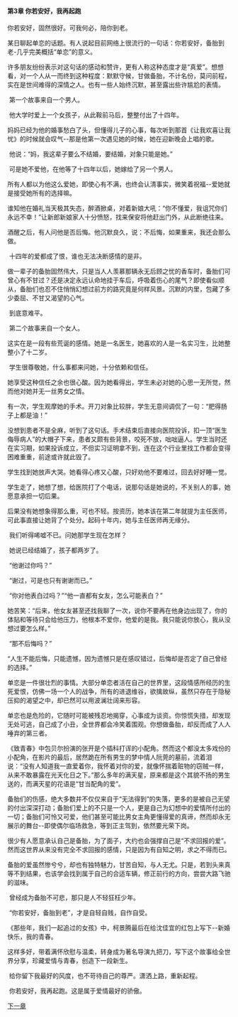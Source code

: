   #### 第3章 你若安好，我再起跑

你若安好，固然很好。可我何必，陪你到老。 

​    某日聊起单恋的话题。有人说起目前网络上很流行的一句话：你若安好，备胎到老-几乎完美概括“单恋”的意义。 

​    许多朋友纷纷表示对这句话的感动和赞许，更有人称这种态度才是“真爱”。想想看，对一个人从一而终到这种程度：默默守候，甘做备胎，不计名份，莫问前程，实在是世间难得的深情之人。也有一些人始终沉默，甚至露出些许尴尬的表情。 

​    第一个故事来自一个男人。 

​    他大学时爱上一个女孩子，从此鞍前马后，整整付出了十四年。 

​    妈妈已经为他的婚事愁白了头，但懂得儿子的心事，每次听到那首《让我欢喜让我忧》的时候就会叹气--那是他第一次遇见她的时候，她在迎新晚会上唱的歌。 

​    他说：“妈，我这辈子要么不结婚，要结婚，对象只能是她。” 

​    可是她不爱他，在他等了十四年以后，她嫁给了另一个男人。 

​    所有人都以为他这么爱她，即使心有不满，也终会认清事实，微笑着祝福--爱她就是接受她所有的选择嘛。 

​    谁知他在婚礼当天极其失态，醉酒掀桌，对着新娘大吼：“你不懂爱，我诅咒你们永远不幸！”让新郎新娘家人十分愤怒，找来保安将他赶出门外，从此断绝往来。 

​    酒醒之后，有人问他是否后悔。他沉默良久，说：不后悔，如果重来，我还会那么做。 

​    十四年的爱都成了恨，谁也无法决断感情的是非。 

​    做一辈子的备胎固然伟大，只是当人人羡慕那辆永无后顾之忧的香车时，备胎们可曾心有不甘过？还是决定永远认命地挂于车后，呼吸着伤心的尾气？即使看似顺从，备胎们也忍不住悄悄幻想过前方的路究竟是何样风景。沉默的内里，包藏了多少委屈、不甘又渴望的心气。 

​    到底意难平。 

​    第二个故事来自一个女人。 

​    这实在是一段有些荒诞的感情。她是一名医生，她喜欢的人是一名实习生，比她整整小了十二岁。 

​    学生很尊敬她，什么事都来问她，十分依赖和信任。 

​    她享受这种信任之余也很心酸。因为她看得出，学生未必对她的心思一无所觉，然而他对她并无一丝男女之情。 

​    有一次，学生观摩她的手术。开刀对象比较胖，学生无意间调侃了一句：“肥得肠子上都是油！” 

​    没想到患者不是全麻，听到了这句话。手术结束后直接向医院投诉，扣一顶“医生侮辱病人”的大帽子下来，患者又颇有些背景，咬死不放，咄咄逼人。学生当时还在实习期，如果投诉成立，不但实习证明拿不到，连在这个行业里找工作都会变得困难重重，前途或许就此毁了。 

​    学生找到她放声大哭。她看得心疼又心酸，只好劝他不要难过，回去好好睡一觉。 

​    学生走了，她想了想，给医院打了个电话，说那句话是她说的，不关别人的事，她愿意承担一切后果。 

​    后果没有她想象得那么重，可也不轻。按资历，她本该在第二年就提为主任医师，可此事直接让她背了个处分。起码十年内，她与主任医师再无缘分。 

​    我们听得唏嘘不已。问她那学生现在怎样？ 

​    她说已经结婚了，孩子都两岁了。 

​    “他谢过你吗？” 

​    “谢过，可是也只有谢谢而已。” 

​    “你对他表白过吗？”“他一直都有女友，怎么可能表白？” 

​    她苦笑：“后来，他女友甚至还找我聊了一次，说你不要再在他身边出现了，你的体贴和等待只会给他压力，他根本不爱你，他爱的是我。我只能说你放心，我从没想过要怎么样。” 

​    “那不后悔吗？” 

​    “人生不能后悔，只能遗憾，因为遗憾只是在感叹错过，后悔却是否定了自己曾经的选择。” 

​    单恋是一件很壮烈的事情。大部分单恋者活在自己的世界里，这段情感所经历的生死爱恨，仿佛一场一个人的战争，所有的进退维谷，欲擒故纵，虽然只存在于隐秘压抑的渴望之中，却已然可以用波澜壮阔来形容。 

​    单恋也是危险的，它随时可能被残忍地揭穿，心事成为谈资。你惊慌失措，却发现无处可逃，自己成了小丑，全世界都会冷笑着围观。你想做备胎，却反而成了人人唾弃的第三者。 

​    《致青春》中包贝尔扮演的张开是个插科打诨的小配角。然而这个都没太多戏份的小配角，在影片的最后，居然跪在所有男生的梦中情人阮莞的墓前，流着泪说：“没有人知道我一直爱着你，我怀着对你的爱，就像怀揣着赃物的窃贼一样，从来不敢暴露在光天化日之下。”那么多年的满天星，原来都是这个其貌不扬的男生送的，而满天星的花语是“甘当配角的爱”。 

​    备胎们的伤感，绝大多数并不仅仅来自于“无法得到”的失落，更多的是被自己无望的付出深深打动；备胎们爱上的不只是一个人，更是自己为幻想中的爱情所付出的一切；备胎们可怜又可爱，他们甚至可能比男女主角更懂得爱的真谛，然而却永无展示的舞台--即使偶尔临场救急，等到正主驾到，依然要光荣下岗。 

​    很少有人愿意承认自己是备胎，为了面子，大约也会强撑自己是“不求回报的爱”。然而这世界从来没有完全不求回报的感情，只是因为有自知之明，求之不得而已。 

​    备胎的爱虽然惨兮兮，却也有独特魅力，甘苦自知，与人无尤。只是，若到头来真等不到结果，也该学会找到属于自己的合适车辆，修正前行的方向，尝尝大路飞驰的滋味。 

​    曾经成为备胎不可悲，那只是人不轻狂枉少年。 

​    “你若安好，备胎到老”，才是自轻自贱，自作自受。 

​    《那些年，我们一起追过的女孩》中，柯景腾最后在给沈佳宜的红包上写下--新婚快乐，我的青春。 

​    这样多好，带着满怀欣慰与温柔，转身成为著名导演九把刀，写下这个故事给全世界分享，珍藏爱情与青春，创造下一段新生。 

​    给你留下我最好的风度，也不苛待自己的尊严。潇洒上路，重新起程。 

​    你若安好，我再起跑。这是属于爱情最好的骄傲。  

[下一章](https://github.com/LiQinglin007/liqinglin/blob/master/%E4%B8%80%E5%88%87%E9%83%BD%E6%98%AF%E6%9C%80%E5%A5%BD%E7%9A%84%E5%AE%89%E6%8E%92/%E7%AC%AC4%E7%AB%A0%20%E5%8D%81%E5%80%8D%E7%9A%84%E8%BE%9C%E8%B4%9F.md)